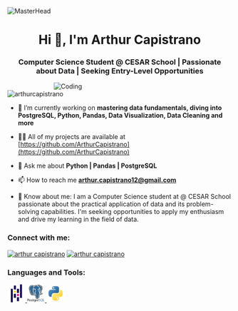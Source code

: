 ![MasterHead](https://www.hays.com.au/documents/3173609/3716998/Image_Tech_Job_Data_Analyst_Science_LandingPage.jpg/a11a2554-7ce8-7054-20a3-8320881b80c8?t=1618902868781)
<h1 align="center">Hi 👋, I'm Arthur Capistrano</h1>
<h3 align="center">Computer Science Student @ CESAR School | Passionate about Data | Seeking Entry-Level Opportunities</h3>
<img align="right" alt="Coding" width="400" src="https://www.caxsol.com/assets/img/data-analysis.gif">

<p align="left"> <img src="https://komarev.com/ghpvc/?username=arthurcapistrano&label=Profile%20views&color=0e75b6&style=flat" alt="arthurcapistrano" /> </p>

- 🔭 I’m currently working on **mastering data fundamentals, diving into PostgreSQL, Python, Pandas, Data Visualization, Data Cleaning and more**

- 👨‍💻 All of my projects are available at [https://github.com/ArthurCapistrano](https://github.com/ArthurCapistrano)

- 💬 Ask me about **Python | Pandas | PostgreSQL**

- 📫 How to reach me **arthur.capistrano12@gmail.com**

- 📄 Know about me: I am a Computer Science student at @ CESAR School passionate about the practical application of data and its problem-solving capabilities. I'm seeking opportunities to apply my enthusiasm and drive my learning in the field of data.

<h3 align="left">Connect with me:</h3>
<p align="left">
<a href="https://linkedin.com/in/arthur capistrano" target="blank"><img align="center" src="https://raw.githubusercontent.com/rahuldkjain/github-profile-readme-generator/master/src/images/icons/Social/linked-in-alt.svg" alt="arthur capistrano" height="30" width="40" /></a>
<a href="https://kaggle.com/arthur capistrano" target="blank"><img align="center" src="https://raw.githubusercontent.com/rahuldkjain/github-profile-readme-generator/master/src/images/icons/Social/kaggle.svg" alt="arthur capistrano" height="30" width="40" /></a>
</p>

<h3 align="left">Languages and Tools:</h3>
<p align="left"> <a href="https://pandas.pydata.org/" target="_blank" rel="noreferrer"> <img src="https://raw.githubusercontent.com/devicons/devicon/2ae2a900d2f041da66e950e4d48052658d850630/icons/pandas/pandas-original.svg" alt="pandas" width="40" height="40"/> </a> <a href="https://www.postgresql.org" target="_blank" rel="noreferrer"> <img src="https://raw.githubusercontent.com/devicons/devicon/master/icons/postgresql/postgresql-original-wordmark.svg" alt="postgresql" width="40" height="40"/> </a> <a href="https://www.python.org" target="_blank" rel="noreferrer"> <img src="https://raw.githubusercontent.com/devicons/devicon/master/icons/python/python-original.svg" alt="python" width="40" height="40"/> </a> </p>



